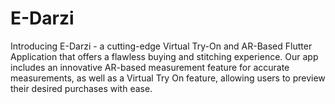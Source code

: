# E-Darzi
Introducing E-Darzi - a cutting-edge Virtual Try-On and AR-Based Flutter Application that offers a flawless buying and stitching experience. Our app includes an innovative AR-based measurement feature for accurate measurements, as well as a Virtual Try On feature, allowing users to preview their desired purchases with ease.
